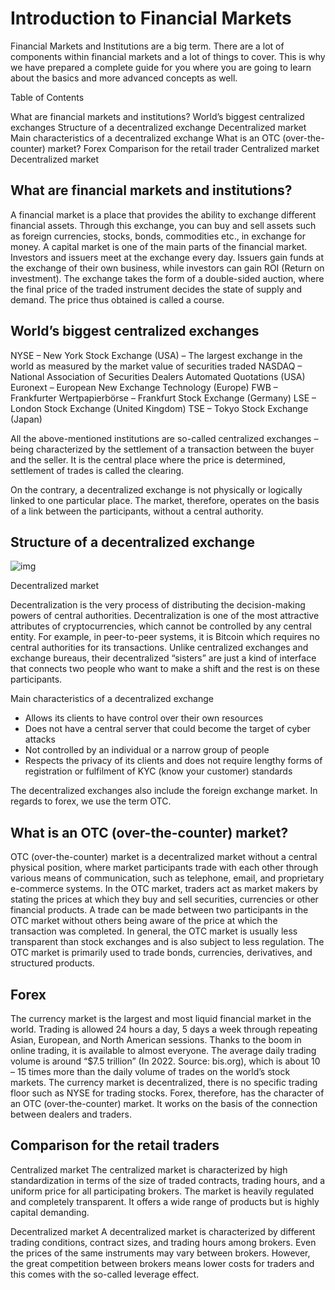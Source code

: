 #  Introduction to Financial Markets

Financial Markets and Institutions are a big term. There are a lot of components within financial markets and a lot of things to cover. This is why we have prepared a complete guide for you where you are going to learn about the basics and more advanced concepts as well.



Table of Contents

What are financial markets and institutions?
World’s biggest centralized exchanges
Structure of a decentralized exchange
Decentralized market
Main characteristics of a decentralized exchange
What is an OTC (over-the-counter) market?
Forex
Comparison for the retail trader
Centralized market
Decentralized market

## What are financial markets and institutions?

A financial market is a place that provides the ability to exchange different financial assets. Through this exchange, you can buy and sell assets such as foreign currencies, stocks, bonds, commodities etc., in exchange for money. A capital market is one of the main parts of the financial market. Investors and issuers meet at the exchange every day. Issuers gain funds at the exchange of their own business, while investors can gain ROI (Return on investment). The exchange takes the form of a double-sided auction, where the final price of the traded instrument decides the state of supply and demand. The price thus obtained is called a course.

## World’s biggest centralized exchanges

NYSE – New York Stock Exchange (USA) – The largest exchange in the world as measured by the market value of securities traded
NASDAQ – National Association of Securities Dealers Automated Quotations (USA)
Euronext – European New Exchange Technology (Europe)
FWB – Frankfurter Wertpapierbörse – Frankfurt Stock Exchange (Germany)
LSE – London Stock Exchange (United Kingdom)
TSE – Tokyo Stock Exchange (Japan)

All the above-mentioned institutions are so-called centralized exchanges – being characterized by the settlement of a transaction between the buyer and the seller. It is the central place where the price is determined, settlement of trades is called the clearing.

On the contrary, a decentralized exchange is not physically or logically linked to one particular place. The market, therefore, operates on the basis of a link between the participants, without a central authority.

## Structure of a decentralized exchange

![img](https://academy.ftmo.com/wp-content/uploads/2023/03/Group-10991-2.jpg)

Decentralized market

Decentralization is the very process of distributing the decision-making powers of central authorities. Decentralization is one of the most attractive attributes of cryptocurrencies, which cannot be controlled by any central entity. For example, in peer-to-peer systems, it is Bitcoin which requires no central authorities for its transactions. Unlike centralized exchanges and exchange bureaus, their decentralized “sisters” are just a kind of interface that connects two people who want to make a shift and the rest is on these participants.

Main characteristics of a decentralized exchange

- Allows its clients to have control over their own resources
- Does not have a central server that could become the target of cyber attacks
- Not controlled by an individual or a narrow group of people
- Respects the privacy of its clients and does not require lengthy forms of registration or fulfilment of KYC (know your customer) standards

The decentralized exchanges also include the foreign exchange market. In regards to forex, we use the term OTC.

## What is an OTC (over-the-counter) market?

OTC (over-the-counter) market is a decentralized market without a central physical position, where market participants trade with each other through various means of communication, such as telephone, email, and proprietary e-commerce systems. In the OTC market, traders act as market makers by stating the prices at which they buy and sell securities, currencies or other financial products. A trade can be made between two participants in the OTC market without others being aware of the price at which the transaction was completed. In general, the OTC market is usually less transparent than stock exchanges and is also subject to less regulation. The OTC market is primarily used to trade bonds, currencies, derivatives, and structured products.

## Forex

The currency market is the largest and most liquid financial market in the world. Trading is allowed 24 hours a day, 5 days a week through repeating Asian, European, and North American sessions. Thanks to the boom in online trading, it is available to almost everyone.
The average daily trading volume is around “$7.5 trillion” (In 2022. Source: bis.org), which is about 10 – 15 times more than the daily volume of trades on the world’s stock markets. The currency market is decentralized, there is no specific trading floor such as NYSE for trading stocks.
Forex, therefore, has the character of an OTC (over-the-counter) market. It works on the basis of the connection between dealers and traders.

## Comparison for the retail traders

Centralized market
The centralized market is characterized by high standardization in terms of the size of traded contracts, trading hours, and a uniform price for all participating brokers. The market is heavily regulated and completely transparent. It offers a wide range of products but is highly capital demanding.

Decentralized market
A decentralized market is characterized by different trading conditions, contract sizes, and trading hours among brokers. Even the prices of the same instruments may vary between brokers. However, the great competition between brokers means lower costs for traders and this comes with the so-called leverage effect.
